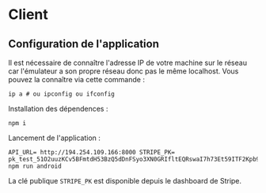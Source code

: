 # Client

## Configuration de l'application

Il est nécessaire de connaître l'adresse IP de votre machine sur le réseau car l'émulateur a son propre réseau donc pas le même localhost. Vous pouvez la connaître via cette commande : 

```shell
ip a # ou ipconfig ou ifconfig
```

Installation des dépendences :

```shell
npm i
```

Lancement de l'application :

```shell
API_URL= http://194.254.109.166:8000 STRIPE_PK= pk_test_51O2uuzKCv5BFmtdH53BzQ5dDnFSyo3XN0GRIfltEQRswaI7h73Et59ITF2Kpb9C0B0Uy1sqqYOjcH1RKCAhlRMdT00aq7rmBsN npm run android
```

La clé publique `STRIPE_PK` est disponible depuis le dashboard de Stripe.